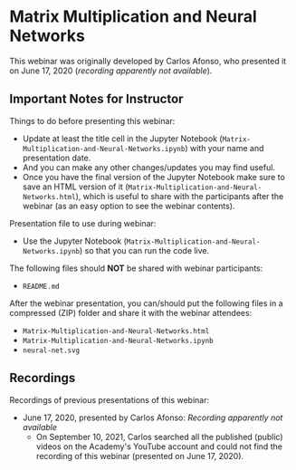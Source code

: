 # Matrix Multiplication and Neural Networks

This webinar was originally developed by Carlos Afonso, who presented it on June 17, 2020 (*recording apparently not available*).

## Important Notes for Instructor

Things to do before presenting this webinar:

* Update at least the title cell in the Jupyter Notebook (`Matrix-Multiplication-and-Neural-Networks.ipynb`) with your name and presentation date.
* And you can make any other changes/updates you may find useful.
* Once you have the final version of the Jupyter Notebook make sure to save an HTML version of it (`Matrix-Multiplication-and-Neural-Networks.html`), which is useful to share with the participants after the webinar (as an easy option to see the webinar contents).

Presentation file to use during webinar:

* Use the Jupyter Notebook (`Matrix-Multiplication-and-Neural-Networks.ipynb`) so that you can run the code live.

The following files should **NOT** be shared with webinar participants:

* `README.md`

After the webinar presentation, you can/should put the following files in a compressed (ZIP) folder and share it with the webinar attendees:

* `Matrix-Multiplication-and-Neural-Networks.html`
* `Matrix-Multiplication-and-Neural-Networks.ipynb`
* `neural-net.svg`

## Recordings

Recordings of previous presentations of this webinar:

* June 17, 2020, presented by Carlos Afonso: *Recording apparently not available*
  * On September 10, 2021, Carlos searched all the published (public) videos on the Academy's YouTube account and could not find the recording of this webinar (presented on June 17, 2020).

